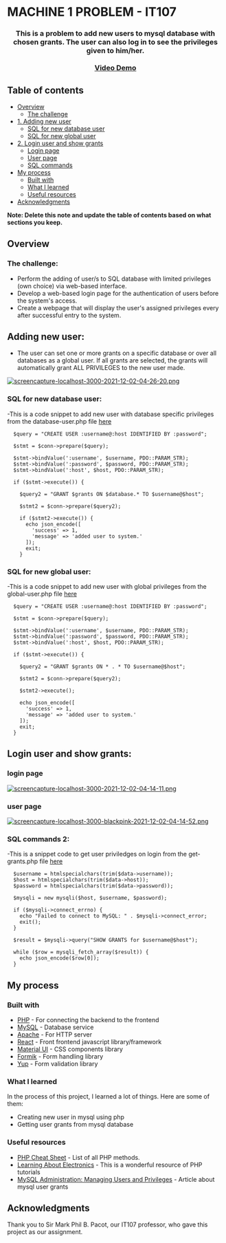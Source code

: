 # MACHINE 1 PROBLEM - IT107

<div align="center">
  <h3>
    This is a problem to add new users to mysql database with chosen grants. The user can also log in to see the privileges given to him/her.
    </br>
  </br>
    <a href="https://www.youtube.com/watch?v=YZBp2fa34uA">Video Demo</a>
  </h3>
</div>

## Table of contents

- [Overview](#overview)
  - [The challenge](#the-challenge)
- [1. Adding new user](#adding-new-user)
  - [SQL for new database user](#sql-for-new-database-user)
  - [SQL for new global user](#sql-for-new-global-user)
- [2. Login user and show grants](#login-user-and-show-grants)
  - [Login page](#login-page)
  - [User page](#user-page)
  - [SQL commands](#sql-commands-2)
- [My process](#my-process)
  - [Built with](#built-with)
  - [What I learned](#what-i-learned)
  - [Useful resources](#useful-resources)
- [Acknowledgments](#acknowledgments)

**Note: Delete this note and update the table of contents based on what sections you keep.**

## Overview

### The challenge:
- Perform the adding of user/s to SQL database with limited privileges (own choice) via web-based interface.
- Develop a web-based login page for the authentication of users before the system's access.
- Create a webpage that will display the user's assigned privileges every after successful entry to the system.


## Adding new user:
- The user can set one or more grants on a specific database or over all databases as a global user. If all grants are selected, the grants will automatically grant ALL PRIVILEGES to the new user made.

[![screencapture-localhost-3000-2021-12-02-04-26-20.png](https://i.postimg.cc/KcgvMJPg/screencapture-localhost-3000-2021-12-02-04-26-20.png)](https://postimg.cc/kDqmrNhn)

### SQL for new database user:
 -This is a code snippet to add new user with database specific privileges from the database-user.php file [here](https://github.com/bibmode/machine-1-backend/blob/main/server/database-user.php)

```
  $query = "CREATE USER :username@:host IDENTIFIED BY :password";

  $stmt = $conn->prepare($query);

  $stmt->bindValue(':username', $username, PDO::PARAM_STR);
  $stmt->bindValue(':password', $password, PDO::PARAM_STR);
  $stmt->bindValue(':host', $host, PDO::PARAM_STR);

  if ($stmt->execute()) {

    $query2 = "GRANT $grants ON $database.* TO $username@$host";

    $stmt2 = $conn->prepare($query2);

    if ($stmt2->execute()) {
      echo json_encode([
        'success' => 1,
        'message' => 'added user to system.'
      ]);
      exit;
    }
 ```
 
 ### SQL for new global user:
 -This is a code snippet to add new user with global privileges from the global-user.php file [here](https://github.com/bibmode/machine-1-backend/blob/main/server/global-user.php)

```
  $query = "CREATE USER :username@:host IDENTIFIED BY :password";

  $stmt = $conn->prepare($query);

  $stmt->bindValue(':username', $username, PDO::PARAM_STR);
  $stmt->bindValue(':password', $password, PDO::PARAM_STR);
  $stmt->bindValue(':host', $host, PDO::PARAM_STR);

  if ($stmt->execute()) {

    $query2 = "GRANT $grants ON * . * TO $username@$host";

    $stmt2 = $conn->prepare($query2);

    $stmt2->execute();

    echo json_encode([
      'success' => 1,
      'message' => 'added user to system.'
    ]);
    exit;
  }
 ```


## Login user and show grants:

 ### login page
[![screencapture-localhost-3000-2021-12-02-04-14-11.png](https://i.postimg.cc/dV6143SM/screencapture-localhost-3000-2021-12-02-04-14-11.png)](https://postimg.cc/xXkndf2g)

 ### user page
[![screencapture-localhost-3000-blackpink-2021-12-02-04-14-52.png](https://i.postimg.cc/ncYchMxs/screencapture-localhost-3000-blackpink-2021-12-02-04-14-52.png)](https://postimg.cc/rKsLhVKc)
 
 ### SQL commands 2:
 -This is a snippet code to get user priviledges on login from the get-grants.php file [here](https://github.com/bibmode/machine-1-backend/blob/main/server/get-grants.php)
 
```
  $username = htmlspecialchars(trim($data->username));
  $host = htmlspecialchars(trim($data->host));
  $password = htmlspecialchars(trim($data->password));

  $mysqli = new mysqli($host, $username, $password);

  if ($mysqli->connect_errno) {
    echo "Failed to connect to MySQL: " . $mysqli->connect_error;
    exit();
  }

  $result = $mysqli->query("SHOW GRANTS for $username@$host");

  while ($row = mysqli_fetch_array($result)) {
    echo json_encode($row[0]);
  }
```

## My process

### Built with

- [PHP](https://www.php.net/) - For connecting the backend to the frontend
- [MySQL](https://www.mysql.com/) - Database service
- [Apache](https://httpd.apache.org/) - For HTTP server
- [React](https://reactjs.org/) - Front frontend javascript library/framework
- [Material UI](https://mui.com/) - CSS components library 
- [Formik](https://formik.org/) - Form handling library
- [Yup](https://github.com/jquense/yup) - Form validation library

### What I learned

In the process of this project, I learned a lot of things. Here are some of them:
- Creating new user in mysql using php
- Getting user grants from mysql database

### Useful resources

- [PHP Cheat Sheet](https://overapi.com/php) - List of all PHP methods.
- [Learning About Electronics](http://www.learningaboutelectronics.com/PHP/) - This is a wonderful resource of PHP tutorials
- [MySQL Administration: Managing Users and Privileges](https://www.universalclass.com/articles/computers/mysql-administration-managing-users-and-privileges.htm) - Article about mysql user grants


## Acknowledgments

Thank you to Sir Mark Phil B. Pacot, our IT107 professor, who gave this project as our assignment.
